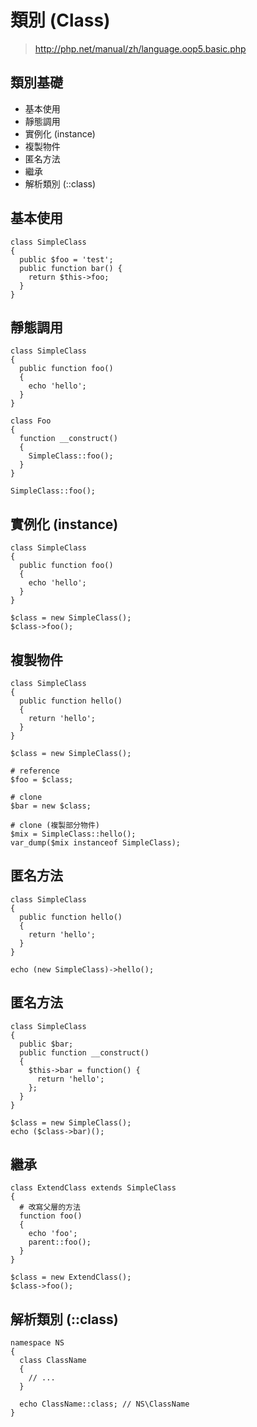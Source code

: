 # 類別 (Class)

> http://php.net/manual/zh/language.oop5.basic.php

## 類別基礎

- 基本使用
- 靜態調用
- 實例化 (instance)
- 複製物件
- 匿名方法
- 繼承
- 解析類別 (::class)

## 基本使用

````
class SimpleClass
{
  public $foo = 'test';
  public function bar() {
    return $this->foo;
  }
}
````

## 靜態調用

````
class SimpleClass
{
  public function foo()
  {
    echo 'hello';
  }
}

class Foo
{
  function __construct()
  {
    SimpleClass::foo();
  }
}

SimpleClass::foo();
````

## 實例化 (instance)

````
class SimpleClass
{
  public function foo()
  {
    echo 'hello';
  }
}

$class = new SimpleClass();
$class->foo();
````

## 複製物件

````
class SimpleClass
{
  public function hello()
  {
    return 'hello';
  }
}
  
$class = new SimpleClass();
  
# reference
$foo = $class;

# clone
$bar = new $class;

# clone (複製部分物件)
$mix = SimpleClass::hello();
var_dump($mix instanceof SimpleClass);
````

## 匿名方法

````
class SimpleClass
{
  public function hello()
  {
    return 'hello';
  }
}
  
echo (new SimpleClass)->hello();
````

## 匿名方法

````
class SimpleClass
{
  public $bar;
  public function __construct()
  {
    $this->bar = function() {
      return 'hello';
    };
  }
}
  
$class = new SimpleClass();
echo ($class->bar)();
````

## 繼承

````
class ExtendClass extends SimpleClass
{
  # 改寫父層的方法
  function foo()
  {
    echo 'foo';
    parent::foo();
  }
}

$class = new ExtendClass();
$class->foo();
````

## 解析類別 (::class)

````
namespace NS 
{
  class ClassName 
  {
    // ...
  }
    
  echo ClassName::class; // NS\ClassName
}
````